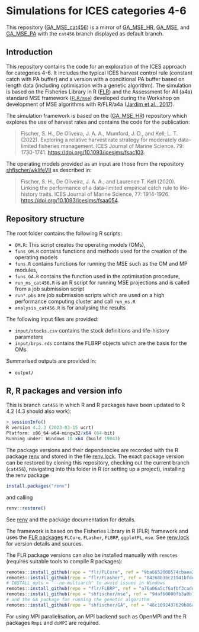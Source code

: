 Simulations for ICES categories 4-6
================

This repository
([GA_MSE_cat456](https://github.com/shfischer/GA_MSE_cat456)) is a
mirror of [GA_MSE_HR](https://github.com/shfischer/GA_MSE_HR),
[GA_MSE](https://github.com/shfischer/GA_MSE), and
[GA_MSE_PA](https://github.com/shfischer/GA_MSE_PA) with the `cat456`
branch displayed as default branch.

## Introduction

This repository contains the code for an exploration of the ICES
approach for categories 4-6. It includes the typical ICES harvest
control rule (constant catch with PA buffer) and a version with a
conditional PA buffer based on length data (including optimisation with
a genetic algorithm). The simulation is based on the Fisheries Library
in R ([FLR](http://www.flr-project.org/)) and the Assessment for All
(a4a) standard MSE framework ([`FLR/mse`](github.com/FLR/mse)) developed
during the Workshop on development of MSE algorithms with R/FLR/a4a
([Jardim et al.,
2017](https://ec.europa.eu/jrc/en/publication/assessment-all-initiativea4a-workshop-development-mse-algorithms-rflra4a)).

The simulation framework is based on the
([GA_MSE_HR](https://github.com/shfischer/GA_MSE_HR)) repository which
explores the use of harvest rates and contains the code for the
publication:

> Fischer, S. H., De Oliveira, J. A. A., Mumford, J. D., and Kell, L. T.
> (2022). Exploring a relative harvest rate strategy for moderately
> data-limited fisheries management. ICES Journal of Marine Science. 79:
> 1730-1741. <https://doi.org/10.1093/icesjms/fsac103>.

The operating models provided as an input are those from the repository
[shfischer/wklifeVII](https://github.com/shfischer/wklifeVII) as
described in:

> Fischer, S. H., De Oliveira, J. A. A., and Laurence T. Kell (2020).
> Linking the performance of a data-limited empirical catch rule to
> life-history traits. ICES Journal of Marine Science, 77: 1914-1926.
> <https://doi.org/10.1093/icesjms/fsaa054>.

## Repository structure

The root folder contains the following R scripts:

- `OM.R`: This script creates the operating models (OMs),
- `funs_OM.R` contains functions and methods used for the creation of
  the operating models
- `funs.R` contains functions for running the MSE such as the OM and MP
  modules,
- `funs_GA.R` contains the function used in the optimisation procedure,
- `run_ms_cat456.R` is an R script for running MSE projections and is
  called from a job submission script
- `run*.pbs` are job submission scripts which are used on a high
  performance computing cluster and call `run_ms.R`
- `analysis_cat456.R` is for analysing the results

The following input files are provided:

- `input/stocks.csv` contains the stock definitions and life-history
  parameters
- `input/brps.rds` contains the FLBRP objects which are the basis for
  the OMs

Summarised outputs are provided in:

- `output/`

## R, R packages and version info

This is branch `cat456` in which R and R packages have been updated to R
4.2 (4.3 should also work):

``` r
> sessionInfo()
R version 4.2.3 (2023-03-15 ucrt)
Platform: x86_64-w64-mingw32/x64 (64-bit)
Running under: Windows 10 x64 (build 19043)
```

The package versions and their dependencies are recorded with the R
package [renv](https://rstudio.github.io/renv/) and stored in the file
[renv.lock](https://github.com/shfischer/GA_MSE_cat456/blob/cat456/renv.lock).
The exact package version can be restored by cloning this repository,
checking out the current branch (`cat456`), navigating into this folder
in R (or setting up a project), installing the renv package

``` r
install.packages("renv")
```

and calling

``` r
renv::restore()
```

See [renv](https://rstudio.github.io/renv/) and the package
documentation for details.

The framework is based on the Fisheries Library in R (FLR) framework and
uses the [FLR packages](https://flr-project.org/) `FLCore`, `FLasher`,
`FLBRP`, `ggplotFL`, `mse`. See
[renv.lock](https://github.com/shfischer/GA_MSE_cat456/blob/cat456/renv.lock)
for version details and sources.

The FLR package versions can also be installed manually with `remotes`
(requires suitable tools to compile R packages):

``` r
remotes::install_github(repo = "flr/FLCore", ref = "9ba6652000574cbaea278ad4b0428b6fb98b4607")
remotes::install_github(repo = "flr/FLasher", ref = "84268b3bc21941bfde20dc9cbb0cfc3367f570a7", INSTALL_opts = "--no-multiarch")
# INSTALL_opts = "--no-multiarch" to avoid issues in Windows
remotes::install_github(repo = "flr/FLBRP", ref = "a76a06a5cf6afbf3cadefe3ed8ce7617a8dfd57c", INSTALL_opts = "--no-multiarch")
remotes::install_github(repo = "shfischer/mse", ref = "9daf60000fb3a0b7343ff602d0bb479d609f0fe2", INSTALL_opts = "--no-multiarch")
# and the GA package for running the genetic algorithm
remotes::install_github(repo = "shfischer/GA", ref = "48c1092437629b86a5310fa2873621621ff0b0e0")
```

For using MPI parallelisation, an MPI backend such as OpenMPI and the R
packages `Rmpi` and `doMPI` are required.
